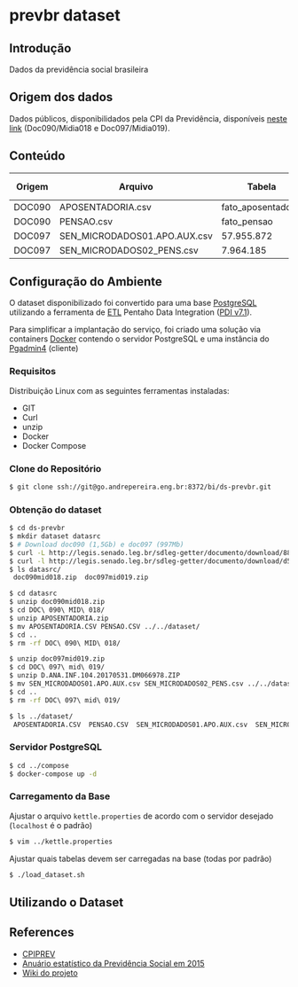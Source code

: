 prevbr dataset
==============

## Introdução

Dados da previdência social brasileira

## Origem dos dados
Dados públicos, disponibilidados pela CPI da Previdência, disponíveis
[neste link](https://legis.senado.leg.br/comissoes/docsRecCPI?codcol=2093) (Doc090/Midia018 e Doc097/Midia019).

## Conteúdo

| Origem | Arquivo | Tabela | # de Registros |
| ------ | ------- | -------| ---------------|
| DOC090 | APOSENTADORIA.csv | fato_aposentadoria | 46.545.767 |
| DOC090 | PENSAO.csv | fato_pensao | 5.647.457 |
| DOC097 | SEN_MICRODADOS01.APO.AUX.csv | 57.955.872 | |
| DOC097 | SEN_MICRODADOS02_PENS.csv | 7.964.185 | |

## Configuração do Ambiente

O dataset disponibilizado foi convertido para uma base [PostgreSQL](https://www.postgresql.org/) utilizando a ferramenta de [ETL](https://en.wikipedia.org/wiki/Extract,_transform,_load) Pentaho Data Integration ([PDI v7.1](https://sourceforge.net/projects/pentaho/files/Data%20Integration/7.1/)).

Para simplificar a implantação do serviço, foi criado uma solução via containers [Docker](https://www.docker.com/what-docker) contendo o servidor PostgreSQL e uma instância do [Pgadmin4](https://www.pgadmin.org/) (cliente)

### Requisitos

Distribuição Linux com as seguintes ferramentas instaladas:

* GIT
* Curl
* unzip
* Docker
* Docker Compose

### Clone do Repositório

```bash
$ git clone ssh://git@go.andrepereira.eng.br:8372/bi/ds-prevbr.git
```

### Obtenção do dataset

```bash
$ cd ds-prevbr
$ mkdir dataset datasrc
$ # Download doc090 (1,5Gb) e doc097 (997Mb)
$ curl -L http://legis.senado.leg.br/sdleg-getter/documento/download/88fccff2-8836-4ea0-8847-869bade11cfa --output datasrc/doc090mid018.zip
$ curl -l http://legis.senado.leg.br/sdleg-getter/documento/download/d5774162-848a-4c60-bbb5-2d9291b9210e --output datasrc/doc097mid019.zip
$ ls datasrc/
 doc090mid018.zip  doc097mid019.zip
```

```bash
$ cd datasrc
$ unzip doc090mid018.zip
$ cd DOC\ 090\ MID\ 018/
$ unzip APOSENTADORIA.zip
$ mv APOSENTADORIA.CSV PENSAO.CSV ../../dataset/
$ cd ..
$ rm -rf DOC\ 090\ MID\ 018/
```

```bash
$ unzip doc097mid019.zip
$ cd DOC\ 097\ mid\ 019/
$ unzip D.ANA.INF.104.20170531.DM066978.ZIP
$ mv SEN_MICRODADOS01.APO.AUX.csv SEN_MICRODADOS02_PENS.csv ../../dataset/
$ cd ..
$ rm -rf DOC\ 097\ mid\ 019/
```

```bash
$ ls ../dataset/
 APOSENTADORIA.CSV  PENSAO.CSV  SEN_MICRODADOS01.APO.AUX.csv  SEN_MICRODADOS02_PENS.csv
```

### Servidor PostgreSQL

```bash
$ cd ../compose
$ docker-compose up -d
```

### Carregamento da Base

Ajustar o arquivo `kettle.properties` de acordo com o servidor desejado (`localhost` é o padrão)

```bash
$ vim ../kettle.properties
```
Ajustar quais tabelas devem ser carregadas na base (todas por padrão)

```bash
$ ./load_dataset.sh
```

## Utilizando o Dataset

## References

* [CPIPREV](https://legis.senado.leg.br/comissoes/docsRecCPI?codcol=2093 "DOC090 / Midia 018 and DOC097 e Midia 019") 
* [Anuário estatístico da Previdência Social em 2015](http://www.previdencia.gov.br/wp-content/uploads/2015/08/AEPS-2015-FINAL.pdf)
* [Wiki do projeto](https://prev.andrepereira.eng.br)
